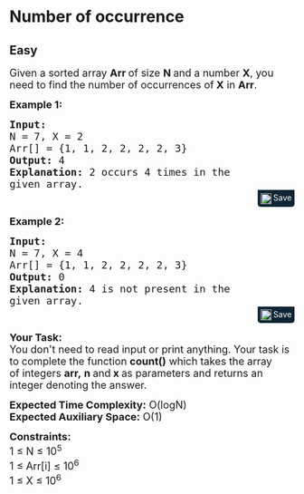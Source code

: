 # Number of occurrence
## Easy
<div class="problems_problem_content__Xm_eO"><p><span style="font-size:18px">Given a sorted array <strong>Arr&nbsp;</strong>of size <strong>N </strong>and a number <strong>X</strong>, you need to find the number of occurrences of<strong> X</strong> in <strong>Arr</strong>.</span></p>

<p><span style="font-size:18px"><strong>Example 1:</strong></span></p>

<pre style="margin-bottom: 0px; position: relative;"><span style="font-size:18px"><strong>Input:
</strong>N = 7, X = 2
Arr[] = {1, 1, 2, 2, 2, 2, 3}
<strong>Output:</strong> 4
<strong>Explanation:</strong> 2 occurs 4 times in the
given array.</span><div class="open_grepper_editor" title="Edit &amp; Save To Grepper"></div></pre><div class="saveCodeBtnTag" style="text-align:right; margin-bottom:15px;"><span class="saveCodeBtnSpan saveCodeBtnTag" style="background: rgb(15, 37, 51); padding: 5px; border-radius: 0px 0px 5px 5px; display: inline-block;" onmouseover="this.style=`background:#797979;;padding: 5px; border-radius: 0 0 5px 5px;  display: inline-block;`" ;="" onmouseout="this.style=`background:#0f2533; padding: 5px; border-radius: 0 0 5px 5px;  display: inline-block;`;"><a src="?&amp;url=https://practice.geeksforgeeks.org/problems/number-of-occurrence2259/1&amp;title=Number%20of%20occurrence%20%7C%20Practice%20%7C%20GeeksforGeeks&amp;hashtags=&amp;code=Input%3A%0AN%20%3D%207%2C%20X%20%3D%202%0AArr%5B%5D%20%3D%20%7B1%2C%201%2C%202%2C%202%2C%202%2C%202%2C%203%7D%0AOutput%3A%204%0AExplanation%3A%202%20occurs%204%20times%20in%20the%0Agiven%20array." class="saveCodeBtn saveCodeBtnTag" style="color: white; text-decoration: none; text-shadow: none; background-color: transparent;"><img src="chrome-extension://annlhfjgbkfmbbejkbdpgbmpbcjnehbb/images/saveicon.png" style="margin:0; display: inline-block; vertical-align: middle; height: 19px; width: 19px;background: #ffffff00; border: none;" class="saveCodeBtnTag"> Save</a><a></a></span></div>

<p><span style="font-size:18px"><strong>Example 2:</strong></span></p>

<pre style="margin-bottom: 0px; position: relative;"><span style="font-size:18px"><strong>Input:
</strong>N = 7, X = 4
Arr[] = {1, 1, 2, 2, 2, 2, 3}
<strong>Output:</strong> 0
<strong>Explanation:</strong>&nbsp;4 is not present in the
given array.</span><div class="open_grepper_editor" title="Edit &amp; Save To Grepper"></div></pre><div class="saveCodeBtnTag" style="text-align:right; margin-bottom:15px;"><span class="saveCodeBtnSpan saveCodeBtnTag" style="background:#0f2533; padding: 5px; border-radius: 0 0 5px 5px;  display: inline-block;" onmouseover="this.style=`background:#797979;;padding: 5px; border-radius: 0 0 5px 5px;  display: inline-block;`" ;="" onmouseout="this.style=`background:#0f2533; padding: 5px; border-radius: 0 0 5px 5px;  display: inline-block;`;"><a src="?&amp;url=https://practice.geeksforgeeks.org/problems/number-of-occurrence2259/1&amp;title=Number%20of%20occurrence%20%7C%20Practice%20%7C%20GeeksforGeeks&amp;hashtags=&amp;code=Input%3A%0AN%20%3D%207%2C%20X%20%3D%204%0AArr%5B%5D%20%3D%20%7B1%2C%201%2C%202%2C%202%2C%202%2C%202%2C%203%7D%0AOutput%3A%200%0AExplanation%3A%C2%A04%20is%20not%20present%20in%20the%0Agiven%20array." class="saveCodeBtn saveCodeBtnTag" style="color: white; text-decoration: none; text-shadow: none; background-color: transparent;"><img src="chrome-extension://annlhfjgbkfmbbejkbdpgbmpbcjnehbb/images/saveicon.png" style="margin:0; display: inline-block; vertical-align: middle; height: 19px; width: 19px;background: #ffffff00; border: none;" class="saveCodeBtnTag"> Save</a><a></a></span></div>

<p><span style="font-size:18px"><strong>Your Task:</strong><br>
You don't need to read input or print anything. Your task is to complete the function&nbsp;<strong>count()</strong>&nbsp;which takes the&nbsp;array of&nbsp;integers&nbsp;<strong>arr,</strong>&nbsp;<strong>n&nbsp;</strong>and<strong>&nbsp;x</strong><strong>&nbsp;</strong>as parameters and returns an integer denoting the answer.</span></p>

<p><span style="font-size:18px"><strong>Expected Time Complexity:</strong>&nbsp;O(logN)<br>
<strong>Expected Auxiliary Space:</strong>&nbsp;O(1)</span></p>

<p><span style="font-size:18px"><strong>Constraints:</strong><br>
1 ≤ N ≤ 10<sup>5</sup><br>
1 ≤ Arr[i] ≤ 10<sup>6</sup><br>
1 ≤ X ≤ 10<sup>6</sup></span></p>

<p>&nbsp;</p>
</div>